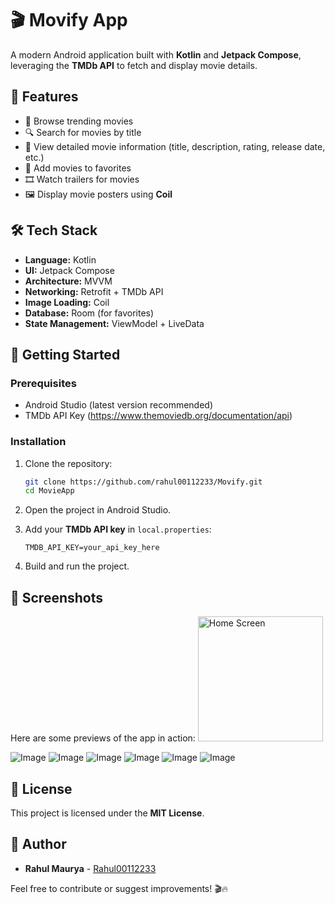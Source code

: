 # 🎬 Movify App

A modern Android application built with **Kotlin** and **Jetpack Compose**, leveraging the **TMDb API** to fetch and display movie details.

## 📌 Features

- 🎥 Browse trending movies
- 🔍 Search for movies by title
- 📜 View detailed movie information (title, description, rating, release date, etc.)
- 🌟 Add movies to favorites
- 🎞️ Watch trailers for movies
- 🖼️ Display movie posters using **Coil**

## 🛠️ Tech Stack

- **Language:** Kotlin
- **UI:** Jetpack Compose
- **Architecture:** MVVM
- **Networking:** Retrofit + TMDb API
- **Image Loading:** Coil
- **Database:** Room (for favorites)
- **State Management:** ViewModel + LiveData

## 🚀 Getting Started

### Prerequisites

- Android Studio (latest version recommended)
- TMDb API Key (https://www.themoviedb.org/documentation/api)

### Installation

1. Clone the repository:

   ```sh
   git clone https://github.com/rahul00112233/Movify.git
   cd MovieApp
   ```

2. Open the project in Android Studio.

3. Add your **TMDb API key** in `local.properties`:

   ```
   TMDB_API_KEY=your_api_key_here
   ```

4. Build and run the project.

## 📸 Screenshots

Here are some previews of the app in action:
<img src="(https://github.com/user-attachments/assets/3ae73d36-27ca-4a96-bcf4-90c799ddd4be" alt="Home Screen" width="200" />

![Image](https://github.com/user-attachments/assets/3ae73d36-27ca-4a96-bcf4-90c799ddd4be)
![Image](https://github.com/user-attachments/assets/1b45d596-1063-47cd-ad43-da446d1ef048)
![Image](https://github.com/user-attachments/assets/32d81895-b51d-42b0-ac71-ce3c769c95b4)
![Image](https://github.com/user-attachments/assets/377bc89d-8c09-456d-8716-d694234b6f84)
![Image](https://github.com/user-attachments/assets/b09c3f6c-94fc-47bd-a033-c567b1c15b5c)
![Image](https://github.com/user-attachments/assets/9345ddbf-17f6-4680-b53c-62af61e1f75a)

## 📜 License

This project is licensed under the **MIT License**.

## 👤 Author

- **Rahul Maurya** - [Rahul00112233](https://github.com/rahul00112233)

Feel free to contribute or suggest improvements! 🎬🔥

